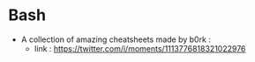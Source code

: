 # Bash

- A collection of amazing cheatsheets made by b0rk :
    - link : https://twitter.com/i/moments/1113776818321022976
